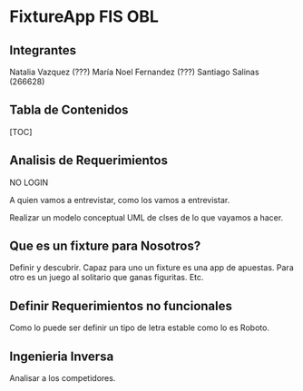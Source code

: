 FixtureApp FIS OBL
===

## Integrantes
Natalia Vazquez (???)
María Noel Fernandez (???)
Santiago Salinas (266628)

## Tabla de Contenidos

[TOC]

## Analisis de Requerimientos
NO LOGIN

A quien vamos a entrevistar, como los vamos a entrevistar. 

Realizar un modelo conceptual UML de clses de lo que vayamos a hacer.

## Que es un fixture para Nosotros?

Definir y descubrir. Capaz para uno un fixture es una app de apuestas. Para otro es un juego al solitario que ganas figuritas. Etc.

## Definir Requerimientos no funcionales

Como lo puede ser definir un tipo de letra estable como lo es Roboto.

## Ingenieria Inversa

Analisar a los competidores.